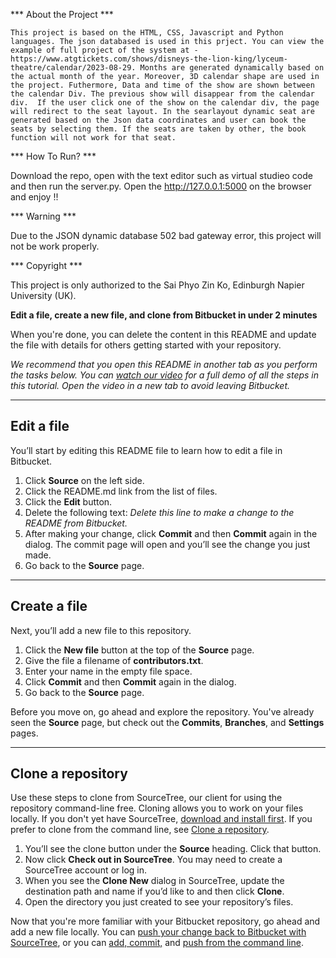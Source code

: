*** About the Project ***

	This project is based on the HTML, CSS, Javascript and Python languages. The json databased is used in this prject. You can view the example of full project of the system at - https://www.atgtickets.com/shows/disneys-the-lion-king/lyceum-theatre/calendar/2023-08-29. Months are generated dynamically based on the actual month of the year. Moreover, 3D calendar shape are used in the project. Futhermore, Data and time of the show are shown between the calendar Div. The previous show will disappear from the calendar div.  If the user click one of the show on the calendar div, the page will redirect to the seat layout. In the searlayout dynamic seat are generated based on the Json data coordinates and user can book the seats by selecting them. If the seats are taken by other, the book function will not work for that seat. 
	
*** How To Run? ***

Download the repo, open with the text editor such as virtual studieo code and then run the server.py. Open the http://127.0.0.1:5000 on the browser and enjoy !!

*** Warning ***

Due to the JSON dynamic database 502 bad gateway error, this project will not be work properly. 

*** Copyright ***

This project is only authorized to the Sai Phyo Zin Ko, Edinburgh Napier University (UK). 



**Edit a file, create a new file, and clone from Bitbucket in under 2 minutes**

When you're done, you can delete the content in this README and update the file with details for others getting started with your repository.

*We recommend that you open this README in another tab as you perform the tasks below. You can [watch our video](https://youtu.be/0ocf7u76WSo) for a full demo of all the steps in this tutorial. Open the video in a new tab to avoid leaving Bitbucket.*

---

## Edit a file

You’ll start by editing this README file to learn how to edit a file in Bitbucket.

1. Click **Source** on the left side.
2. Click the README.md link from the list of files.
3. Click the **Edit** button.
4. Delete the following text: *Delete this line to make a change to the README from Bitbucket.*
5. After making your change, click **Commit** and then **Commit** again in the dialog. The commit page will open and you’ll see the change you just made.
6. Go back to the **Source** page.

---

## Create a file

Next, you’ll add a new file to this repository.

1. Click the **New file** button at the top of the **Source** page.
2. Give the file a filename of **contributors.txt**.
3. Enter your name in the empty file space.
4. Click **Commit** and then **Commit** again in the dialog.
5. Go back to the **Source** page.

Before you move on, go ahead and explore the repository. You've already seen the **Source** page, but check out the **Commits**, **Branches**, and **Settings** pages.

---

## Clone a repository

Use these steps to clone from SourceTree, our client for using the repository command-line free. Cloning allows you to work on your files locally. If you don't yet have SourceTree, [download and install first](https://www.sourcetreeapp.com/). If you prefer to clone from the command line, see [Clone a repository](https://confluence.atlassian.com/x/4whODQ).

1. You’ll see the clone button under the **Source** heading. Click that button.
2. Now click **Check out in SourceTree**. You may need to create a SourceTree account or log in.
3. When you see the **Clone New** dialog in SourceTree, update the destination path and name if you’d like to and then click **Clone**.
4. Open the directory you just created to see your repository’s files.

Now that you're more familiar with your Bitbucket repository, go ahead and add a new file locally. You can [push your change back to Bitbucket with SourceTree](https://confluence.atlassian.com/x/iqyBMg), or you can [add, commit,](https://confluence.atlassian.com/x/8QhODQ) and [push from the command line](https://confluence.atlassian.com/x/NQ0zDQ).